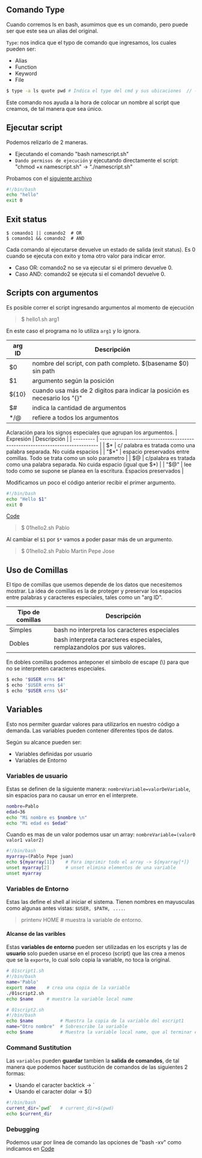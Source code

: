 ## Comando Type
Cuando corremos ls en bash, asumimos que es un comando, pero puede ser que este sea un alias del original.

`Type`: nos indica que el typo de comando que ingresamos, los cuales pueden ser:
- Alias
- Function
- Keyword
- File

```Bash
$ type -a ls quote pwd # Indica el type del cmd y sus ubicaciones  // -a todas sus ubicaciones
```
Este comando nos ayuda a la hora de colocar un nombre al script que creamos, de tal manera que sea único.

## Ejecutar script
Podemos relizarlo de 2 maneras.
- Ejecutando el comando "bash namescript.sh"
- `Dando permisos de ejecución` y ejecutando directamente el script: "chmod +x namescript.sh" -> "./namescript.sh"

Probamos con el [siguiente archivo](01hello.sh)
```Bash
#!/bin/bash
echo "hello"
exit 0
```

## Exit status
```
$ comando1 || comando2  # OR
$ comando1 && comando2  # AND
```
Cada comando al ejecutarse devuelve un estado de salida (exit status). Es 0 cuando se ejecuta con exito y toma otro valor para indicar error.

- Caso OR:  comando2 no se va ejecutar si el primero devuelve 0.
- Caso AND: comando2 se ejecuta si el comando1 devuelve 0.

## Scripts con argumentos
Es posible correr el script ingresando argumentos al momento de ejecución

> $  hello1.sh arg1

En este caso el programa no lo utiliza `arg1` y lo ignora.

| arg ID | Descripción                                                                |
| ------ | -------------------------------------------------------------------------- |
| $0     | nombre del script, con path completo. $(basename $0) sin path              |
| $1     | argumento según la posición                                                |
| ${10}  | cuando usa más de 2 digitos para indicar la posición es necesario los "{}" |
| $#     | indica la cantidad de argumentos                                           |
| $*/$@  | refiere a todos los argumentos                                             |

Aclaración para los signos especiales que agrupan los argumentos.
| Expresión | Descripción                                                                   |
| --------- | ----------------------------------------------------------------------------- |
| $*        | c/ palabra es tratada como una palabra separada. No cuida espacios            |
| "$*"      | espacio preservados entre comillas. Todo se trata como un solo parametro      |
| $@        | c/palabra es tratada como una palabra separada. No cuida espacio (igual que $*) |
| "$@"      | lee todo como se supone se planea en la escritura. Espacios preservados       |

Modificamos un poco el código anterior recibir el primer argumento.
```Bash
#!/bin/bash
echo "Hello $1"
exit 0
```
[Code](01hello2.sh)

> $ 01hello2.sh Pablo

 Al cambiar el `$1` por `$*` vamos a poder pasar más de un argumento.

> $ 01hello2.sh Pablo Martin Pepe Jose

## Uso de Comillas
El tipo de comillas que usemos depende de los datos que necesitemos mostrar.
La idea de comillas es la de proteger y preservar los espacios entre palabras y caracteres especiales, tales como un "arg ID".

| Tipo de comillas | Descripción                                                            |
| ---------------- | ---------------------------------------------------------------------- |
| Simples          | bash no interpreta los caracteres especiales                           |
| Dobles           | bash interpreta caracteres especiales, remplazandolos por sus valores. |

En dobles comillas podemos anteponer el simbolo de escape (\\) para que no se interpreten caracteres especiales.

```Bash
$ echo "$USER erns $4"
$ echo '$USER erns $4'
$ echo "$USER erns \$4"
```

## Variables
Esto nos permiter guardar valores para utilizarlos en nuestro código a demanda. Las variables pueden contener diferentes tipos de datos.

Según su alcance pueden ser:
- Variables definidas por usuario
- Variables de Entorno

### Variables de usuario
Estas se definen de la siguiente manera: `nombreVariable=valorDeVariable`, sin espacios para no causar un error en el interprete.

```Bash
nombre=Pablo
edad=36
echo "Mi nombre es $nombre \n"
echo "Mi edad es $edad"
```

Cuando es mas de un valor podemos usar un array: `nombreVariable=(valor0 valor1 valor2)`

```Bash
#!/bin/bash
myarray=(Pablo Pepe juan)
echo ${myarray[1]}    # Para imprimir todo el array -> ${myarray[*]}
unset myarray[2]      # unset elimina elementos de una variable
unset myarray
```

### Variables de Entorno
Estas las define el shell al iniciar el sistema. Tienen nombres en mayusculas como algunas antes vistas: `$USER, $PATH, ....`.

> printenv HOME   # muestra la variable de entorno.

#### Alcanse de las varibles
Estas **variables de entorno** pueden ser utilizadas en los escripts y las de **usuario** solo pueden usarse en el proceso (script) que las crea a menos que se la `exporte`, lo cual solo copia la variable, no toca la original.

```Bash
# 01script1.sh
#!/bin/bash
name='Pablo'
export name    # crea una copia de la variable
./01script2.sh
echo $name     # muestra la variable local name
```

```Bash
# 01script2.sh
#!/bin/bash
echo $name          # Muestra la copia de la variable del escript1
name="Otro nombre"  # Sobrescribe la variable
echo $name          # Muestra la variable local name, que al terminar el script desaparece
```

### Command Sustitution
Las `variables` pueden **guardar** tambien la **salida de comandos**, de tal manera que podemos hacer sustitución de comandos de las siguientes 2 formas:
- Usando el caracter backtick -> `
- Usando el caracter dolar -> $()

```bash
#!/bin/bash
current_dir=`pwd`   # current_dir=$(pwd)
echo $current_dir
```

### Debugging
Podemos usar por linea de comando las opciones de "bash -xv" como indicamos en [Code](commands.md)
